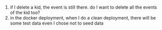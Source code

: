 1. if I delete a kid, the event is still there. do I want to delete all the events of the kid too?
2. in the docker deployment, when I do a clean deployment, there will be some test data even I chose not to seed data
